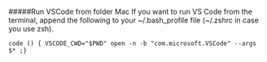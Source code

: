 #####Run VSCode from folder Mac
If you want to run VS Code from the terminal, append the following to your ~/.bash_profile file (~/.zshrc in case you use zsh).

 `code () { VSCODE_CWD="$PWD" open -n -b "com.microsoft.VSCode" --args $* ;}`
